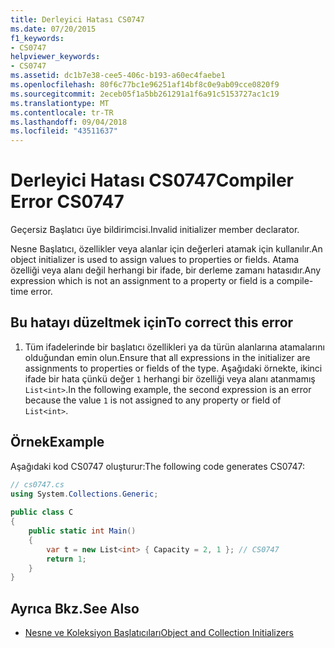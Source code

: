 ```yaml
---
title: Derleyici Hatası CS0747
ms.date: 07/20/2015
f1_keywords:
- CS0747
helpviewer_keywords:
- CS0747
ms.assetid: dc1b7e38-cee5-406c-b193-a60ec4faebe1
ms.openlocfilehash: 80f6c77bc1e96251af14bf8c0e9ab09cce0820f9
ms.sourcegitcommit: 2eceb05f1a5bb261291a1f6a91c5153727ac1c19
ms.translationtype: MT
ms.contentlocale: tr-TR
ms.lasthandoff: 09/04/2018
ms.locfileid: "43511637"
---
```

# <a name="compiler-error-cs0747"></a><span data-ttu-id="68793-102">Derleyici Hatası CS0747</span><span class="sxs-lookup"><span data-stu-id="68793-102">Compiler Error CS0747</span></span>
<span data-ttu-id="68793-103">Geçersiz Başlatıcı üye bildirimcisi.</span><span class="sxs-lookup"><span data-stu-id="68793-103">Invalid initializer member declarator.</span></span>  
  
 <span data-ttu-id="68793-104">Nesne Başlatıcı, özellikler veya alanlar için değerleri atamak için kullanılır.</span><span class="sxs-lookup"><span data-stu-id="68793-104">An object initializer is used to assign values to properties or fields.</span></span> <span data-ttu-id="68793-105">Atama özelliği veya alanı değil herhangi bir ifade, bir derleme zamanı hatasıdır.</span><span class="sxs-lookup"><span data-stu-id="68793-105">Any expression which is not an assignment to a property or field is a compile-time error.</span></span>  
  
## <a name="to-correct-this-error"></a><span data-ttu-id="68793-106">Bu hatayı düzeltmek için</span><span class="sxs-lookup"><span data-stu-id="68793-106">To correct this error</span></span>  
  
1.  <span data-ttu-id="68793-107">Tüm ifadelerinde bir başlatıcı özellikleri ya da türün alanlarına atamalarını olduğundan emin olun.</span><span class="sxs-lookup"><span data-stu-id="68793-107">Ensure that all expressions in the initializer are assignments to properties or fields of the type.</span></span> <span data-ttu-id="68793-108">Aşağıdaki örnekte, ikinci ifade bir hata çünkü değer `1` herhangi bir özelliği veya alanı atanmamış `List<int>`.</span><span class="sxs-lookup"><span data-stu-id="68793-108">In the following example, the second expression is an error because the value `1` is not assigned to any property or field of `List<int>`.</span></span>  
  
## <a name="example"></a><span data-ttu-id="68793-109">Örnek</span><span class="sxs-lookup"><span data-stu-id="68793-109">Example</span></span>  
 <span data-ttu-id="68793-110">Aşağıdaki kod CS0747 oluşturur:</span><span class="sxs-lookup"><span data-stu-id="68793-110">The following code generates CS0747:</span></span>  
  
```csharp  
// cs0747.cs  
using System.Collections.Generic;  
  
public class C  
{  
    public static int Main()  
    {  
        var t = new List<int> { Capacity = 2, 1 }; // CS0747  
        return 1;  
    }  
}  
```  
  
## <a name="see-also"></a><span data-ttu-id="68793-111">Ayrıca Bkz.</span><span class="sxs-lookup"><span data-stu-id="68793-111">See Also</span></span>

- [<span data-ttu-id="68793-112">Nesne ve Koleksiyon Başlatıcıları</span><span class="sxs-lookup"><span data-stu-id="68793-112">Object and Collection Initializers</span></span>](../../csharp/programming-guide/classes-and-structs/object-and-collection-initializers.md)

